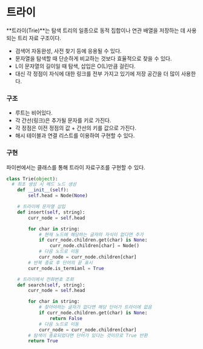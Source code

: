   # 트라이
  **트라이(Trie)**는 탐색 트리의 일종으로 동적 집합이나 연관 배열을 저장하는 데 사용되는 트리 자료 구조이다.
  - 검색어 자동완성, 사전 찾기 등에 응용될 수 있다.
  - 문자열을 탐색할 때 단순하게 비교하는 것보다 효율적으로 찾을 수 있다.
  - L이 문자열의 길이일 때 탐색, 삽입은 O(L)만큼 걸린다.
  - 대신 각 정점이 자식에 대한 링크를 전부 가지고 있기에 저장 공간을 더 많이 사용한다.
  ### 구조
  - 루트는 비어있다.
  - 각 간선(링크)은 추가될 문자를 키로 가진다.
  - 각 정점은 이전 정점의 값 + 간선의 키를 값으로 가진다.
  - 해시 테이블과 연결 리스트를 이용하여 구현할 수 있다.
  ### 구현
  파이썬에서는 클래스를 통해 트라이 자료구조를 구현할 수 있다.
  ```python
  class Trie(object):
  	# 최초 생성 시 헤드 노드 생성
      def __init__(self):
          self.head = Node(None)

      # 트라이에 문자열 삽입
      def insert(self, string):
          curr_node = self.head

          for char in string:
              # 현재 노드에 해당하는 글자의 자식이 없다면 추가
              if curr_node.children.get(char) is None:
                  curr_node.children[char] = Node()
              # 다음 노드로 이동
              curr_node = curr_node.children[char]
          # 반복 종료 후 단어의 끝 표시
          curr_node.is_termianl = True

      # 트라이에서 전화번호 조회
      def search(self, string):
          curr_node = self.head

          for char in string:
              # 찾아야하는 글자가 없다면 해당 단어가 트라이에 없음
              if curr_node.children.get(char) is None:
                  return False
              # 다음 노드로 이동
              curr_node = curr_node.children[char]
          # 탐색이 종료되었다면 단어가 있다는 것이므로 True 반환
          return True
  ```
